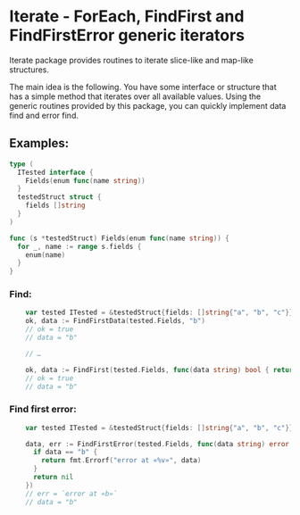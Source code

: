 Iterate - ForEach, FindFirst and FindFirstError generic iterators
=================================================================

Iterate package provides routines to iterate slice-like and map-like structures.

The main idea is the following. You have some interface or structure that has a simple method that iterates over all available values. Using the generic routines provided by this package, you can quickly implement data find and error find.

## Examples:

```go
type (
  ITested interface {
    Fields(enum func(name string))
  }
  testedStruct struct {
    fields []string
  }
)

func (s *testedStruct) Fields(enum func(name string)) {
  for _, name := range s.fields {
    enum(name)
  }
}
```

### Find:
```go
    var tested ITested = &testedStruct{fields: []string{"a", "b", "c"}}
    ok, data := FindFirstData(tested.Fields, "b")
    // ok = true
    // data = "b"

    // …

    ok, data := FindFirst(tested.Fields, func(data string) bool { return data > "a" })
    // ok = true
    // data = "b"
```

### Find first error:
```go
    var tested ITested = &testedStruct{fields: []string{"a", "b", "c"}}

    data, err := FindFirstError(tested.Fields, func(data string) error {
      if data == "b" {
        return fmt.Errorf("error at «%v»", data)
      }
      return nil
    })
    // err = `error at «b»`
    // data = "b"
```
